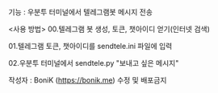 <SendTele>
기능 : 우분투 터미널에서 텔레그램봇 메시지 전송


<사용 방법>
00.텔레그램 봇 생성, 토큰, 챗아이디 얻기(인터넷 검색)
  
01.텔레그램 토큰, 챗아이디를 sendtele.ini 파일에 입력
  
02.우분투 터미널에서 sendtele.py "보내고 싶은 메시지"


작성자 : BoniK (https://bonik.me)
수정 및 배포금지
